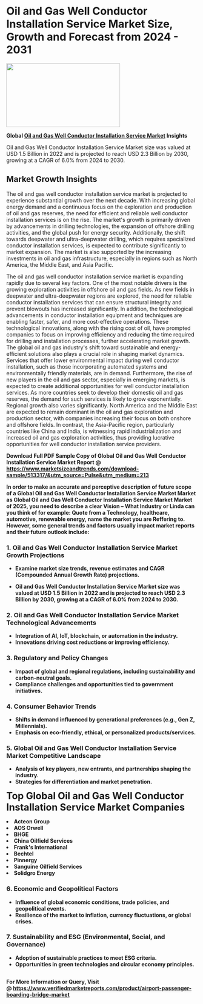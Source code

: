 <H1>Oil and Gas Well Conductor Installation Service Market Size, Growth and Forecast from 2024 - 2031</H1><img class="aligncenter size-medium wp-image-584254" src="https://thirdeyenews.in/wp-content/uploads/2024/09/Global-Market-Research-300x168.jpeg" alt="" width="300" height="168" /><p><strong>Global&nbsp;<a href="https://www.marketsizeandtrends.com/download-sample/513317/&amp;utm_source=Pulse&amp;utm_medium=213">Oil and Gas Well Conductor Installation Service Market</a> Insights</strong></p><p>Oil and Gas Well Conductor Installation Service Market size was valued at USD 1.5 Billion in 2022 and is projected to reach USD 2.3 Billion by 2030, growing at a CAGR of 6.0% from 2024 to 2030.</p><p><h2>Market Growth Insights</h2> <p>The oil and gas well conductor installation service market is projected to experience substantial growth over the next decade. With increasing global energy demand and a continuous focus on the exploration and production of oil and gas reserves, the need for efficient and reliable well conductor installation services is on the rise. The market's growth is primarily driven by advancements in drilling technologies, the expansion of offshore drilling activities, and the global push for energy security. Additionally, the shift towards deepwater and ultra-deepwater drilling, which requires specialized conductor installation services, is expected to contribute significantly to market expansion. The market is also supported by the increasing investments in oil and gas infrastructure, especially in regions such as North America, the Middle East, and Asia Pacific.</p> <p><strong></strong></p> <p>The oil and gas well conductor installation service market is expanding rapidly due to several key factors. One of the most notable drivers is the growing exploration activities in offshore oil and gas fields. As new fields in deepwater and ultra-deepwater regions are explored, the need for reliable conductor installation services that can ensure structural integrity and prevent blowouts has increased significantly. In addition, the technological advancements in conductor installation equipment and techniques are enabling faster, safer, and more cost-effective operations. These technological innovations, along with the rising cost of oil, have prompted companies to focus on improving efficiency and reducing the time required for drilling and installation processes, further accelerating market growth. The global oil and gas industry's shift toward sustainable and energy-efficient solutions also plays a crucial role in shaping market dynamics. Services that offer lower environmental impact during well conductor installation, such as those incorporating automated systems and environmentally friendly materials, are in demand. Furthermore, the rise of new players in the oil and gas sector, especially in emerging markets, is expected to create additional opportunities for well conductor installation services. As more countries seek to develop their domestic oil and gas reserves, the demand for such services is likely to grow exponentially. Regional growth also varies significantly. North America and the Middle East are expected to remain dominant in the oil and gas exploration and production sector, with companies increasing their focus on both onshore and offshore fields. In contrast, the Asia-Pacific region, particularly countries like China and India, is witnessing rapid industrialization and increased oil and gas exploration activities, thus providing lucrative opportunities for well conductor installation service providers. <p><strong></p><p><span class=""><strong>Download Full PDF Sample Copy of Global Oil and Gas Well Conductor Installation Service Market Report</strong> @ <a href="https://www.marketsizeandtrends.com/download-sample/513317/&amp;utm_source=Pulse&amp;utm_medium=213" target="_blank">https://www.marketsizeandtrends.com/download-sample/513317/&amp;utm_source=Pulse&amp;utm_medium=213</a></span></p><p>In order to make an accurate and perceptive description of future scope of a Global&nbsp;Oil and Gas Well Conductor Installation Service Market Market as Global&nbsp;Oil and Gas Well Conductor Installation Service Market Market of 2025, you need to describe a clear Vision &ndash; What Industry or Linda can you think of for example: Quote from a Technology, healthcare, automotive, renewable energy, name the market you are Reffering to. However, some general trends and factors usually impact market reports and their future outlook include:</p><h3>1.&nbsp;<strong>Oil and Gas Well Conductor Installation Service Market Growth Projections</strong></h3><ul><li>Examine market size trends, revenue estimates and CAGR (Compounded Annual Growth Rate) projections.</li><li><p>Oil and Gas Well Conductor Installation Service Market size was valued at USD 1.5 Billion in 2022 and is projected to reach USD 2.3 Billion by 2030, growing at a CAGR of 6.0% from 2024 to 2030.</p></li></ul><h3>2.&nbsp;<strong>Oil and Gas Well Conductor Installation Service Market Technological Advancements</strong></h3><ul><li>Integration of AI, IoT, blockchain, or automation in the industry.</li><li>Innovations driving cost reductions or improving efficiency.</li></ul><h3>3.&nbsp;<strong>Regulatory and Policy Changes</strong></h3><ul><li>Impact of global and regional regulations, including sustainability and carbon-neutral goals.</li><li>Compliance challenges and opportunities tied to government initiatives.</li></ul><h3>4.&nbsp;<strong>Consumer Behavior Trends</strong></h3><ul><li>Shifts in demand influenced by generational preferences (e.g., Gen Z, Millennials).</li><li>Emphasis on eco-friendly, ethical, or personalized products/services.</li></ul><h3>5.&nbsp;<strong>Global Oil and Gas Well Conductor Installation Service Market Competitive Landscape</strong></h3><ul><li>Analysis of key players, new entrants, and partnerships shaping the industry.</li><li>Strategies for differentiation and market penetration.</li></ul><p data-pm-slice="1 1 []"><span style="color: inherit; font-family: inherit; font-size: 25px;">Top Global Oil and Gas Well Conductor Installation Service Market Companies</span></p><div class="" data-test-id=""><p><li>Acteon Group</li><li> AOS Orwell</li><li> BHGE</li><li> China Oilfield Services</li><li> Frank's International</li><li> Bechtel</li><li> Pinnergy</li><li> Sanguine Oilfield Services</li><li> Solidgro Energy</li></p></div><h3>6.&nbsp;<strong>Economic and Geopolitical Factors</strong></h3><ul><li>Influence of global economic conditions, trade policies, and geopolitical events.</li><li>Resilience of the market to inflation, currency fluctuations, or global crises.</li></ul><h3>7.&nbsp;<strong>Sustainability and ESG (Environmental, Social, and Governance)</strong></h3><ul><li>Adoption of sustainable practices to meet ESG criteria.</li><li>Opportunities in green technologies and circular economy principles.</li></ul><h2><strong style="font-size: 14px;">For More Information or Query, Visit @&nbsp;</strong><a style="background-color: #ffffff; font-size: 14px;" href="https://www.marketsizeandtrends.com/report/oil-and-gas-well-conductor-installation-service-market/" target="_blank">https://www.verifiedmarketreports.com/product/airport-passenger-boarding-bridge-market</a></h2>
